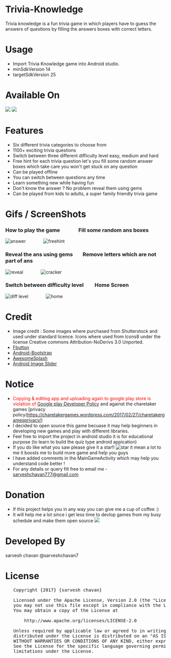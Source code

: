 # Trivia-Knowledge
Trivia knowledge is a fun trivia game in which players have to guess the answers of questions by filling the answers boxes with correct letters.

# Usage
- Import Trivia Knowledge game into Android studio.
- minSdkVersion 14
- targetSdkVersion 25

# Available On
[<img src="https://i.imgur.com/V1oCmpL.png">](https://play.google.com/store/apps/details?id=sarveshchavan777.inrerface2&hl=en)
[<img src="https://i.imgur.com/VT8YDwJ.png">](https://www.amazon.com/gp/product/B075KQ7P9N)

# Features
- Six different trivia categories to choose from 
- 1100+ exciting trivia questions
- Switch between three different difficulty level easy, medium and hard
- Free hint for each trivia question let's you fill some random answer boxes which take care you won't get stuck on any question 
- Can be played offline 
- You can switch between questions any time
- Learn something new while having fun
- Don't know the answer ? No problem reveal them using gems
- Can be played from kids to adults, a super family friendly trivia game

# Gifs / ScreenShots
### How to play the game&nbsp;&nbsp;&nbsp;&nbsp;&nbsp;&nbsp;&nbsp;&nbsp;&nbsp;&nbsp;&nbsp;&nbsp;&nbsp;&nbsp;&nbsp;Fill some random ans boxes   
![answer](https://user-images.githubusercontent.com/22947683/30382249-44efde84-9864-11e7-9644-716deac6e6a5.gif)
&nbsp;&nbsp;&nbsp;&nbsp;&nbsp;&nbsp;&nbsp;&nbsp;&nbsp;&nbsp;&nbsp;&nbsp;
![freehint](https://user-images.githubusercontent.com/22947683/30382256-4acdcb5e-9864-11e7-9591-11c9c904872c.gif)
### Reveal the ans using gems&nbsp;&nbsp;&nbsp;&nbsp;&nbsp;&nbsp;&nbsp;&nbsp;Remove letters which are not part of ans   
![reveal](https://user-images.githubusercontent.com/22947683/30382258-4e198a3c-9864-11e7-9344-2e9ba0a7fe06.gif)
&nbsp;&nbsp;&nbsp;&nbsp;&nbsp;&nbsp;&nbsp;&nbsp;&nbsp;&nbsp;&nbsp;&nbsp;
![cracker](https://user-images.githubusercontent.com/22947683/30382261-4f77eb58-9864-11e7-89e4-b3175757e69a.gif)
### Switch between difficulty level&nbsp;&nbsp;&nbsp;&nbsp;&nbsp;&nbsp;&nbsp;&nbsp;&nbsp;Home Screen
![diff level](https://user-images.githubusercontent.com/22947683/30382270-54a9b124-9864-11e7-9397-86132d43e007.gif)
&nbsp;&nbsp;&nbsp;&nbsp;&nbsp;&nbsp;&nbsp;&nbsp;&nbsp;&nbsp;&nbsp;&nbsp;
![home](https://user-images.githubusercontent.com/22947683/30382271-55315b74-9864-11e7-8627-146c4ecdb186.gif)


# Credit
- Image credit : Some images where purchased from Shutterstock and used under standard licence.
  Icons where used from Icons8 under the license Creative commons Attribution-NoDerivs 3.0 Unported.
- [Fbutton](https://github.com/hoang8f/android-flat-button) 
- [Android-Bootstrap](https://github.com/Bearded-Hen/Android-Bootstrap)
- [AwesomeSplash](https://github.com/ViksaaSkool/AwesomeSplash)
- [Android Image Slider](https://github.com/daimajia/AndroidImageSlider)

# Notice
- <span style="color:red">Copying & editing app and uploading again to google play store is violation of </span>[Google play Developer Policy](https://play.google.com/about/developer-content-policy/)<span style="color&#x1F34E"> and against the charetaker games </span>[privacy policy(https://charetakergames.wordpress.com/2017/02/27/charetakergamesprivacy/) 
- I decided to open source this game becuase it may help beginners in developing new games and play with different libraries.
- Feel free to import the project in android studio it is for educational purpose (to learn to build the quiz type android appication)
- If you do like what you saw please give it a star!! ![star](https://user-images.githubusercontent.com/22947683/30509991-c2950a48-9a81-11e7-9023-48796c02d00f.PNG) it mean a lot to me it boosts me to build more game and help you guys
- I have added comments in the MainGameActivity which may help you understand code better !
- For any details or query fill free to email me - sarveshchavan777@gmail.com

# Donation
- If this project helps you in any way you can give me a cup of coffee :)
- It will help me a lot since i get less time to devlop games from my busy schedule and make them open source
[![](https://www.paypalobjects.com/en_US/i/btn/btn_donateCC_LG.gif)](https://www.paypal.me/sarveshchavan)

# Developed By
sarvesh chavan @sarveshchavan7

# License
<pre>
   Copyright {2017} {sarvesh chavan} 

   Licensed under the Apache License, Version 2.0 (the "License");
   you may not use this file except in compliance with the License.
   You may obtain a copy of the License at

       http://www.apache.org/licenses/LICENSE-2.0

   Unless required by applicable law or agreed to in writing, software
   distributed under the License is distributed on an "AS IS" BASIS,
   WITHOUT WARRANTIES OR CONDITIONS OF ANY KIND, either express or implied.
   See the License for the specific language governing permissions and
   limitations under the License.
